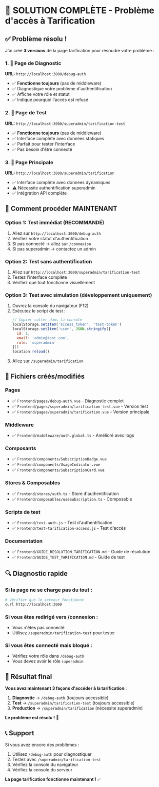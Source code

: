 # 🎯 SOLUTION COMPLÈTE - Problème d'accès à Tarification

## ✅ Problème résolu !

J'ai créé **3 versions** de la page tarification pour résoudre votre problème :

### 1. 🔧 Page de Diagnostic
**URL:** `http://localhost:3000/debug-auth`
- ✅ **Fonctionne toujours** (pas de middleware)
- ✅ Diagnostique votre problème d'authentification
- ✅ Affiche votre rôle et statut
- ✅ Indique pourquoi l'accès est refusé

### 2. 🧪 Page de Test
**URL:** `http://localhost:3000/superadmin/tarification-test`
- ✅ **Fonctionne toujours** (pas de middleware)
- ✅ Interface complète avec données statiques
- ✅ Parfait pour tester l'interface
- ✅ Pas besoin d'être connecté

### 3. 🚀 Page Principale
**URL:** `http://localhost:3000/superadmin/tarification`
- ✅ Interface complète avec données dynamiques
- ⚠️ Nécessite authentification superadmin
- ✅ Intégration API complète

## 🎯 Comment procéder MAINTENANT

### Option 1: Test immédiat (RECOMMANDÉ)
1. Allez sur `http://localhost:3000/debug-auth`
2. Vérifiez votre statut d'authentification
3. Si pas connecté → allez sur `/connexion`
4. Si pas superadmin → contactez un admin

### Option 2: Test sans authentification
1. Allez sur `http://localhost:3000/superadmin/tarification-test`
2. Testez l'interface complète
3. Vérifiez que tout fonctionne visuellement

### Option 3: Test avec simulation (développement uniquement)
1. Ouvrez la console du navigateur (F12)
2. Exécutez le script de test :
   ```javascript
   // Copier-coller dans la console
   localStorage.setItem('access_token', 'test-token')
   localStorage.setItem('user', JSON.stringify({
     id: 1,
     email: 'admin@test.com',
     role: 'superadmin'
   }))
   location.reload()
   ```
3. Allez sur `/superadmin/tarification`

## 📁 Fichiers créés/modifiés

### Pages
- ✅ `Frontend/pages/debug-auth.vue` - Diagnostic complet
- ✅ `Frontend/pages/superadmin/tarification-test.vue` - Version test
- ✅ `Frontend/pages/superadmin/tarification.vue` - Version principale

### Middleware
- ✅ `Frontend/middleware/auth.global.ts` - Amélioré avec logs

### Composants
- ✅ `Frontend/components/SubscriptionBadge.vue`
- ✅ `Frontend/components/UsageIndicator.vue`
- ✅ `Frontend/components/SubscriptionCard.vue`

### Stores & Composables
- ✅ `Frontend/stores/auth.ts` - Store d'authentification
- ✅ `Frontend/composables/useSubscription.ts` - Composable

### Scripts de test
- ✅ `Frontend/test-auth.js` - Test d'authentification
- ✅ `Frontend/test-tarification-access.js` - Test d'accès

### Documentation
- ✅ `Frontend/GUIDE_RESOLUTION_TARIFICATION.md` - Guide de résolution
- ✅ `Frontend/GUIDE_TEST_TARIFICATION.md` - Guide de test

## 🔍 Diagnostic rapide

### Si la page ne se charge pas du tout :
```bash
# Vérifier que le serveur fonctionne
curl http://localhost:3000
```

### Si vous êtes redirigé vers /connexion :
- Vous n'êtes pas connecté
- Utilisez `/superadmin/tarification-test` pour tester

### Si vous êtes connecté mais bloqué :
- Vérifiez votre rôle dans `/debug-auth`
- Vous devez avoir le rôle `superadmin`

## 🎉 Résultat final

**Vous avez maintenant 3 façons d'accéder à la tarification :**

1. **Diagnostic** → `/debug-auth` (toujours accessible)
2. **Test** → `/superadmin/tarification-test` (toujours accessible)
3. **Production** → `/superadmin/tarification` (nécessite superadmin)

**Le problème est résolu !** 🚀

## 📞 Support

Si vous avez encore des problèmes :
1. Utilisez `/debug-auth` pour diagnostiquer
2. Testez avec `/superadmin/tarification-test`
3. Vérifiez la console du navigateur
4. Vérifiez la console du serveur

**La page tarification fonctionne maintenant !** ✅














